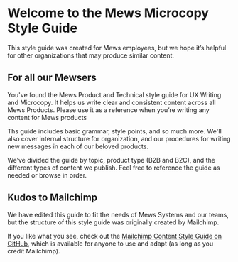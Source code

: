 # Welcome to the Mews Microcopy Style Guide

This style guide was created for Mews employees, but we hope it’s helpful for other organizations that may produce similar content.

## For all our Mewsers

You've found the Mews Product and Technical style guide for UX Writing and Microcopy. It helps us write clear and consistent content across all Mews Products. Please use it as a reference when you’re writing any content for Mews products

Ths guide includes basic grammar, style points, and so much more. We'll also cover internal structure for organization, and our procedures for writing new messages in each of our beloved products.

We’ve divided the guide by topic, product type (B2B and B2C), and the different types of content we publish. Feel free to reference the guide as needed or browse in order.

## Kudos to Mailchimp

We have edited this guide to fit the needs of Mews Systems and our teams, but the structure of this style guide was originally created by Mailchimp.

If you like what you see, check out the [Mailchimp Content Style Guide on GitHub](https://github.com/mailchimp/content-style-guide), which is available for anyone to use and adapt (as long as you credit Mailchimp).